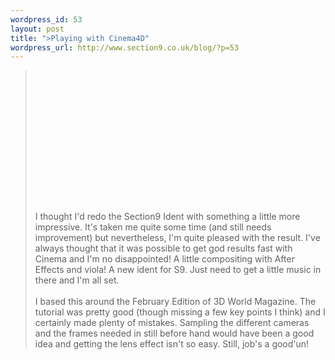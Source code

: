 ```yaml
--- 
wordpress_id: 53
layout: post
title: ">Playing with Cinema4D"
wordpress_url: http://www.section9.co.uk/blog/?p=53
---
```

><object width="400" height="225"><param name="allowfullscreen" value="true" /><param name="allowscriptaccess" value="always" /><param name="movie" value="http://vimeo.com/moogaloop.swf?clip_id=11376692&amp;server=vimeo.com&amp;show_title=1&amp;show_byline=1&amp;show_portrait=0&amp;color=00ADEF&amp;fullscreen=1" /><embed src="http://vimeo.com/moogaloop.swf?clip_id=11376692&amp;server=vimeo.com&amp;show_title=1&amp;show_byline=1&amp;show_portrait=0&amp;color=00ADEF&amp;fullscreen=1" type="application/x-shockwave-flash" allowfullscreen="true" allowscriptaccess="always" width="400" height="225"></embed></object><br />I thought I'd redo the Section9 Ident with something a little more impressive. It's taken me quite some time (and still needs improvement) but nevertheless, I'm quite pleased with the result. I've always thought that it was possible to get god results fast with Cinema and I'm no disappointed! A little compositing with After Effects and viola! A new ident for S9. Just need to get a little music in there and I'm all set.<br /><br />I based this around the February Edition of 3D World Magazine. The tutorial was pretty good (though missing a few key points I think) and I certainly made plenty of mistakes. Sampling the different cameras and the frames needed in still before hand would have been a good idea and getting the lens effect isn't so easy. Still, job's a good'un!
